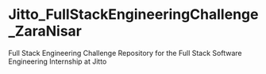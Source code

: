 # Jitto_FullStackEngineeringChallenge_ZaraNisar
Full Stack Engineering Challenge Repository for the Full Stack Software Engineering Internship at Jitto
